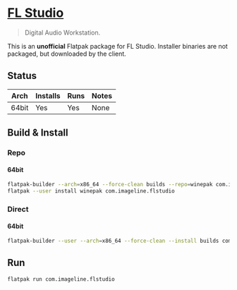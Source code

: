 # [FL Studio](https://image-line.com/flstudio/)

> Digital Audio Workstation.

This is an **unofficial** Flatpak package for FL Studio.
Installer binaries are not packaged, but downloaded by the client.

## Status

| Arch  | Installs | Runs | Notes |
| ----- | -------- | ---- | ----- |
| 64bit | Yes      | Yes  | None  |

## Build & Install
### Repo
#### 64bit
```bash
flatpak-builder --arch=x86_64 --force-clean builds --repo=winepak com.imageline.flstudio.yml
flatpak --user install winepak com.imageline.flstudio
```
### Direct
#### 64bit
```bash
flatpak-builder --user --arch=x86_64 --force-clean --install builds com.imageline.flstudio.yml
```
## Run
```bash
flatpak run com.imageline.flstudio
```
